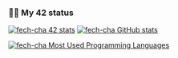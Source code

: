 ### 👨‍💻 My 42 status
[![fech-cha 42 stats](https://badge42.herokuapp.com/api/stats/fech-cha?cursus=C%20reloaded)](https://github.com/Farouk-Data)
[![fech-cha GitHub stats](https://github-readme-stats.vercel.app/api?username=Farouk-Data&show_icons=true&theme=radical)](https://github.com/Farouk-Data)

[![fech-cha Most Used Programming Languages](https://github-readme-stats.vercel.app/api/top-langs/?username=Farouk-Data&layout=compact&hide_border=true&theme=darcula&bg_color=00000000&langs_count=6)](https://github.com/Farouk-Data)
